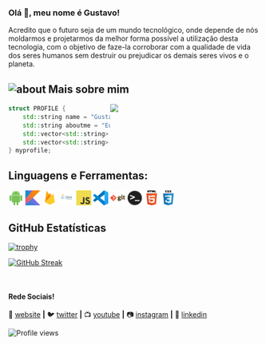 ### Olá 👋, meu nome é Gustavo!

Acredito que o futuro seja de um mundo tecnológico, onde depende de nós moldarmos e projetarmos da melhor forma possível a utilização desta tecnologia, com o objetivo de faze-la corroborar com a qualidade de vida dos seres humanos sem destruir ou prejudicar os demais seres vivos e o planeta.

## <img width="45" alt="about" src="https://raw.github.com/elizarov/elizarov/master/about.png"> Mais sobre mim

<img align="right" width="300" src="https://i2.wp.com/allhtaccess.info/wp-content/uploads/2018/03/programming.gif?fit=1281%2C716&ssl=1" />

```cpp
struct PROFILE {
    std::string name = "Gustavo Gino Scotton";   
    std::string aboutme = "Eu adoro desenvolver coisas novas e inovadoras e quero ajudar as pessoas a fazerem o mesmo.";
    std::vector<std::string> interested {"Convolutional Neural Network", "Hacking", "Exploits", "Security", "Cryptography"};
    std::vector<std::string> languages {"Python", "C#", "C", "C++", "JavaScript", "PHP"};
} myprofile;
```

## **Linguagens e Ferramentas:**  

<code><img height="30" src="https://raw.githubusercontent.com/github/explore/80688e429a7d4ef2fca1e82350fe8e3517d3494d/topics/android/android.png"></code>
<code><img height="30" src="https://raw.githubusercontent.com/github/explore/80688e429a7d4ef2fca1e82350fe8e3517d3494d/topics/kotlin/kotlin.png"></code>
<code><img height="30" src="https://raw.githubusercontent.com/github/explore/80688e429a7d4ef2fca1e82350fe8e3517d3494d/topics/firebase/firebase.png"></code>
<code><img height="30" src="https://raw.githubusercontent.com/github/explore/80688e429a7d4ef2fca1e82350fe8e3517d3494d/topics/java/java.png"></code>
<code><img height="30" src="https://raw.githubusercontent.com/github/explore/80688e429a7d4ef2fca1e82350fe8e3517d3494d/topics/javascript/javascript.png"></code>
<code><img height="30" src="https://raw.githubusercontent.com/github/explore/80688e429a7d4ef2fca1e82350fe8e3517d3494d/topics/visual-studio-code/visual-studio-code.png"></code>
<code><img height="30" src="https://raw.githubusercontent.com/github/explore/80688e429a7d4ef2fca1e82350fe8e3517d3494d/topics/git/git.png"></code>
<code><img height="30" src="https://raw.githubusercontent.com/github/explore/80688e429a7d4ef2fca1e82350fe8e3517d3494d/topics/terminal/terminal.png"></code>
<code><img height="30" src="https://raw.githubusercontent.com/github/explore/80688e429a7d4ef2fca1e82350fe8e3517d3494d/topics/html/html.png"></code>
<code><img height="30" src="https://raw.githubusercontent.com/github/explore/80688e429a7d4ef2fca1e82350fe8e3517d3494d/topics/css/css.png"></code>


## **GitHub Estatísticas**
[![trophy](https://github-profile-trophy.vercel.app/?username=gustavogino&theme=juicyfresh&column=7&rank=a)](https://github.com/ryo-ma/github-profile-trophy)

[![GitHub Streak](https://github-readme-streak-stats.herokuapp.com?user=gustavogino&theme=gotham&hide_border=true&date_format=j%20M%5B%20Y%5D)](https://git.io/streak-stats)
 

[website]: https://gustavogino.github.io/
[twitter]: https://twitter.com/gustavogino
[youtube]: https://www.youtube.com/channel/UCWLlQq6hJSrbnG7DSdSuYZg
[instagram]: https://www.instagram.com/gustavogino/
[linkedin]: https://www.linkedin.com/in/gustavoscotton/
<br>

#### Rede Sociais!

🏡 [website][website] **|** 
🐦 [twitter][twitter] **|** 
📺 [youtube][youtube] **|** 
📷 [instagram][instagram] **|** 
👔 [linkedin][linkedin]

![Profile views](https://gpvc.arturio.dev/gustavogino)
